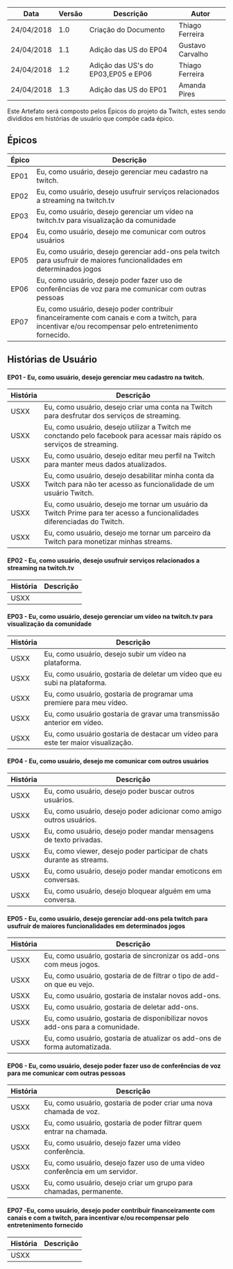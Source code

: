 |Data|Versão|Descrição|Autor|
|----|------|---------|-----|
|24/04/2018|1.0|Criação do Documento |Thiago Ferreira|
|24/04/2018|1.1|Adição das US do EP04|Gustavo Carvalho|
|24/04/2018|1.2|Adição das US's do EP03,EP05 e EP06|Thiago Ferreira|
|24/04/2018|1.3|Adição das US do EP01|Amanda Pires|

Este Artefato será composto pelos Épicos do projeto da Twitch, estes sendo divididos em histórias de usuário que compõe cada épico.

## Épicos 

|Épico|Descrição|
|----|---------|
|EP01|Eu, como usuário, desejo gerenciar meu cadastro na twitch.|
|EP02|Eu, como usuário, desejo usufruir serviços relacionados a streaming na twitch.tv|
|EP03|Eu, como usuário, desejo gerenciar um vídeo na twitch.tv para visualização da comunidade|
|EP04|Eu, como usuário, desejo me comunicar com outros usuários |
|EP05|Eu, como usuário, desejo gerenciar add-ons pela twitch para usufruir de maiores funcionalidades em determinados jogos|
|EP06|Eu, como usuário, desejo poder fazer uso de conferências de voz para me comunicar com outras pessoas|
|EP07|Eu, como usuário, desejo poder contribuir financeiramente com canais e com a twitch, para incentivar e/ou recompensar pelo entretenimento fornecido.|

## Histórias de Usuário
#### EP01 - Eu, como usuário, desejo gerenciar meu cadastro na twitch.
|História|Descrição|
|----|---------|
|USXX|Eu, como usuário, desejo criar uma conta na Twitch para desfrutar dos serviços de streaming.|
|USXX|Eu, como usuário, desejo utilizar a Twitch me conctando pelo facebook para acessar mais rápido os serviços de streaming.|
|USXX|Eu, como usuário, desejo editar meu perfil na Twitch para manter meus dados atualizados.|
|USXX|Eu, como usuário, desejo desabilitar minha conta da Twitch para não ter acesso as funcionalidade de um usuário Twitch.|
|USXX|Eu, como usuário, desejo me tornar um usuário da Twitch Prime para ter acesso a funcionalidades diferenciadas do Twitch.|
|USXX|Eu, como usuário, desejo me tornar um parceiro da Twitch para monetizar minhas streams.|

#### EP02 - Eu, como usuário, desejo usufruir serviços relacionados a streaming na twitch.tv
|História|Descrição|
|----|---------|
|USXX||


#### EP03 - Eu, como usuário, desejo gerenciar um vídeo na twitch.tv para visualização da comunidade
|História|Descrição|
|----|---------|
|USXX|Eu, como usuário, desejo subir um vídeo na plataforma.|
|USXX|Eu, como usuário, gostaria de deletar um vídeo que eu subi na plataforma.|
|USXX|Eu, como usuário, gostaria de programar uma premiere para meu vídeo.|
|USXX|Eu, como usuário gostaria de gravar uma transmissão anterior em vídeo.|
|USXX|Eu, como usuário gostaria de destacar um vídeo para este ter maior visualização.|

#### EP04 - Eu, como usuário, desejo me comunicar com outros usuários
|História|Descrição|
|----|---------|
|USXX|Eu, como usuário, desejo poder buscar outros usuários.|
|USXX|Eu, como usuário, desejo poder adicionar como amigo outros usuários.|
|USXX|Eu, como usuário, desejo poder mandar mensagens de texto privadas.|
|USXX|Eu, como viewer, desejo poder participar de chats durante as streams.|
|USXX|Eu, como usuário, desejo poder mandar emoticons em conversas.|
|USXX|Eu, como usuário, desejo bloquear alguém em uma conversa.|


#### EP05 - Eu, como usuário, desejo gerenciar add-ons pela twitch para usufruir de maiores funcionalidades em determinados jogos
|História|Descrição|
|----|---------|
|USXX|Eu, como usuário, gostaria de sincronizar os add-ons com meus jogos.|
|USXX|Eu, como usuário, gostaria de de filtrar o tipo de add-on que eu vejo.|
|USXX|Eu, como usuário, gostaria de instalar novos add-ons.|
|USXX|Eu, como usuário, gostaria de deletar add-ons.|
|USXX|Eu, como usuário, gostaria de disponibilizar novos add-ons para a comunidade.|
|USXX|Eu, como usuário, gostaria de atualizar os add-ons de forma automatizada.|

#### EP06 - Eu, como usuário, desejo poder fazer uso de conferências de voz para me comunicar com outras pessoas
|História|Descrição|
|----|---------|
|USXX|Eu, como usuário, gostaria de poder criar uma nova chamada de voz.|
|USXX|Eu, como usuário, gostaria de poder filtrar quem entrar na chamada.|
|USXX|Eu, como usuário, desejo fazer uma vídeo conferência.|
|USXX|Eu, como usuário, desejo fazer uso de uma video  conferência em um servidor.|
|USXX|Eu, como usuário, desejo criar um grupo para chamadas, permanente.|


#### EP07 -Eu, como usuário, desejo poder contribuir financeiramente com canais e com a twitch, para incentivar e/ou recompensar pelo entretenimento fornecido
|História|Descrição|
|----|---------|
|USXX||
